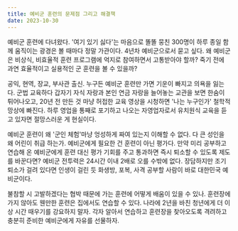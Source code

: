 ```yaml
---
title: 예비군 훈련의 문제점 그리고 해결책
date: 2023-10-30
---
```

예비군 훈련에 다녀왔다. '여기 있기 싫다'는 마음으로 똘똘 뭉친 300명이 하루 종일 함께 움직이는 광경은 볼 때마다 정말 가관이다. 4년차 예비군으로서 묻고 싶다. 왜 예비군은 비상식, 비효율적 훈련 프로그램에 억지로 참여하면서 고통받아야 할까? 죽기 전에 과연 효율적이고 실용적인 군 훈련을 볼 수 있을까?

공익, 현역, 장교, 부사관 출신. 누구든 예비군 훈련만 가면 기운이 빠지고 의욕을 잃는다. 군법 교육하다 갑자기 자식 자랑과 본인 연금 자랑을 늘어놓는 교관을 보면 한숨이 튀어나오고, 20년 전 만든 것 마냥 허접한 교육 영상을 시청하면 '나는 누구인가' 철학적 망상에 빠진다. 하루 영업을 통째로 포기하고 나오는 자영업자로서 유치원식 교육을 듣고 있자면 절망스러운 게 현실이다.

예비군 훈련이 왜 '군인 체험'마냥 엉성하게 짜여 있는지 이해할 수 없다. 다 큰 성인을 왜 어린이 취급 하는가. 예비군에게 필요한 건 훈련이 아닌 평가다. 만약 미리 공부하고 연습해 온 예비군에게 훈련 대신 평가 기회를 주고 통과하면 즉시 퇴소할 수 있도록 제도를 바꾼다면? 예비군 전투력은 24시간 이내 2배로 오를 수밖에 없다. 장담하지만 조기 퇴소가 걸려 있다면 인생이 걸린 듯 화생방, 포복, 사격 공부할 사람이 바로 대한민국 예비군이다.

불참할 시 고발하겠다는 협박 때문에 가는 훈련에 어떻게 배움이 있을 수 있나. 훈련장에 가지 않아도 웬만한 훈련은 집에서도 연습할 수 있다. 나라에 2년을 바친 청년에게 더 이상 시간 때우기를 강요하지 말자. 각자 알아서 연습하고 훈련장을 찾아오도록 격려하고 충분히 준비한 예비군에게 자유를 선물하자.
